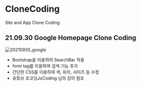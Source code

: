 # CloneCoding
Site and App Clone Coding

## 21.09.30 Google Homepage Clone Coding
![20210930_google](https://user-images.githubusercontent.com/87221890/135436710-512b3ff7-91bc-43e9-8807-5d7f3822b379.png)
- Bootstrap을 이용하여 SearchBar 적용
- form tag를 이용하여 검색 기능 추가
- 간단한 CSS를 이용하여 색, 위치, 사이즈 등 수정
- 유튜브 조코딩JoCoding 님의 강의 참조

